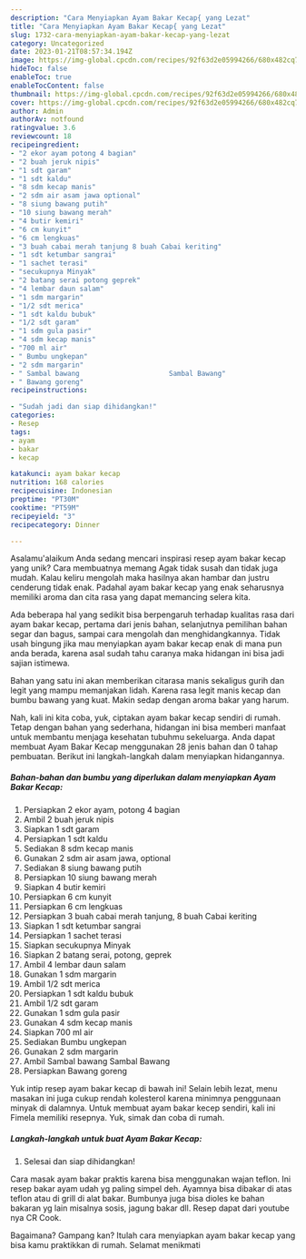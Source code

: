 ```yaml
---
description: "Cara Menyiapkan Ayam Bakar Kecap{ yang Lezat"
title: "Cara Menyiapkan Ayam Bakar Kecap{ yang Lezat"
slug: 1732-cara-menyiapkan-ayam-bakar-kecap-yang-lezat
category: Uncategorized
date: 2023-01-21T08:57:34.194Z
image: https://img-global.cpcdn.com/recipes/92f63d2e05994266/680x482cq70/ayam-bakar-kecap-foto-resep-utama.jpg
hideToc: false
enableToc: true
enableTocContent: false
thumbnail: https://img-global.cpcdn.com/recipes/92f63d2e05994266/680x482cq70/ayam-bakar-kecap-foto-resep-utama.jpg
cover: https://img-global.cpcdn.com/recipes/92f63d2e05994266/680x482cq70/ayam-bakar-kecap-foto-resep-utama.jpg
author: Admin
authorAv: notfound
ratingvalue: 3.6
reviewcount: 18
recipeingredient:
- "2 ekor ayam potong 4 bagian"
- "2 buah jeruk nipis"
- "1 sdt garam"
- "1 sdt kaldu"
- "8 sdm kecap manis"
- "2 sdm air asam jawa optional"
- "8 siung bawang putih"
- "10 siung bawang merah"
- "4 butir kemiri"
- "6 cm kunyit"
- "6 cm lengkuas"
- "3 buah cabai merah tanjung 8 buah Cabai keriting"
- "1 sdt ketumbar sangrai"
- "1 sachet terasi"
- "secukupnya Minyak"
- "2 batang serai potong geprek"
- "4 lembar daun salam"
- "1 sdm margarin"
- "1/2 sdt merica"
- "1 sdt kaldu bubuk"
- "1/2 sdt garam"
- "1 sdm gula pasir"
- "4 sdm kecap manis"
- "700 ml air"
- " Bumbu ungkepan"
- "2 sdm margarin"
- " Sambal bawang                      Sambal Bawang"
- " Bawang goreng"
recipeinstructions:

- "Sudah jadi dan siap dihidangkan!"
categories:
- Resep
tags:
- ayam
- bakar
- kecap

katakunci: ayam bakar kecap 
nutrition: 168 calories
recipecuisine: Indonesian
preptime: "PT30M"
cooktime: "PT59M"
recipeyield: "3"
recipecategory: Dinner

---
```



Asalamu'alaikum Anda sedang mencari inspirasi resep ayam bakar kecap yang unik? Cara membuatnya memang Agak tidak susah dan tidak juga mudah. Kalau keliru mengolah maka hasilnya akan hambar dan justru cenderung tidak enak. Padahal ayam bakar kecap yang enak seharusnya memiliki aroma dan cita rasa yang dapat memancing selera kita.


Ada beberapa hal yang sedikit bisa berpengaruh terhadap kualitas rasa dari ayam bakar kecap, pertama dari jenis bahan, selanjutnya pemilihan bahan segar dan bagus, sampai cara mengolah dan menghidangkannya. Tidak usah bingung jika mau menyiapkan ayam bakar kecap enak di mana pun anda berada, karena asal sudah tahu caranya maka hidangan ini bisa jadi sajian istimewa.

Bahan yang satu ini akan memberikan citarasa manis sekaligus gurih dan legit yang mampu memanjakan lidah. Karena rasa legit manis kecap dan bumbu bawang yang kuat. Makin sedap dengan aroma bakar yang harum.


Nah, kali ini kita coba, yuk, ciptakan ayam bakar kecap sendiri di rumah. Tetap dengan bahan yang sederhana, hidangan ini bisa memberi manfaat untuk membantu menjaga kesehatan tubuhmu sekeluarga. Anda dapat membuat Ayam Bakar Kecap menggunakan 28 jenis bahan dan 0 tahap pembuatan. Berikut ini langkah-langkah dalam menyiapkan hidangannya.

<!--inarticleads1-->

##### Bahan-bahan dan bumbu yang diperlukan dalam menyiapkan Ayam Bakar Kecap:

1. Persiapkan 2 ekor ayam, potong 4 bagian
1. Ambil 2 buah jeruk nipis
1. Siapkan 1 sdt garam
1. Persiapkan 1 sdt kaldu
1. Sediakan 8 sdm kecap manis
1. Gunakan 2 sdm air asam jawa, optional
1. Sediakan 8 siung bawang putih
1. Persiapkan 10 siung bawang merah
1. Siapkan 4 butir kemiri
1. Persiapkan 6 cm kunyit
1. Persiapkan 6 cm lengkuas
1. Persiapkan 3 buah cabai merah tanjung, 8 buah Cabai keriting
1. Siapkan 1 sdt ketumbar sangrai
1. Persiapkan 1 sachet terasi
1. Siapkan secukupnya Minyak
1. Siapkan 2 batang serai, potong, geprek
1. Ambil 4 lembar daun salam
1. Gunakan 1 sdm margarin
1. Ambil 1/2 sdt merica
1. Persiapkan 1 sdt kaldu bubuk
1. Ambil 1/2 sdt garam
1. Gunakan 1 sdm gula pasir
1. Gunakan 4 sdm kecap manis
1. Siapkan 700 ml air
1. Sediakan  Bumbu ungkepan
1. Gunakan 2 sdm margarin
1. Ambil  Sambal bawang                      Sambal Bawang
1. Persiapkan  Bawang goreng


Yuk intip resep ayam bakar kecap di bawah ini! Selain lebih lezat, menu masakan ini juga cukup rendah kolesterol karena minimnya penggunaan minyak di dalamnya. Untuk membuat ayam bakar kecep sendiri, kali ini Fimela memiliki resepnya. Yuk, simak dan coba di rumah. 

<!--inarticleads2-->

##### Langkah-langkah untuk buat Ayam Bakar Kecap:


1. Selesai dan siap dihidangkan!

Cara masak ayam bakar praktis karena bisa menggunakan wajan teflon. Ini resep bakar ayam udah yg paling simpel deh. Ayamnya bisa dibakar di atas teflon atau di grill di alat bakar. Bumbunya juga bisa dioles ke bahan bakaran yg lain misalnya sosis, jagung bakar dll. Resep dapat dari youtube nya CR Cook. 

Bagaimana? Gampang kan? Itulah cara menyiapkan ayam bakar kecap yang bisa kamu praktikkan di rumah. Selamat menikmati
